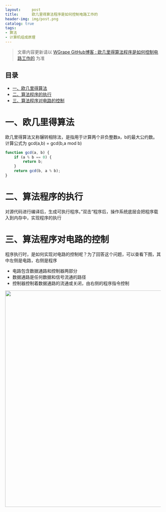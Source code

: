 ```yaml
---
layout:     post
title:      欧几里得算法程序是如何控制电路工作的
header-img: img/post.png
catalog: true
tags:
- 算法
- 计算机组成原理
---
```


> 文章内容更新请以 [WGrape GitHub博客 : 欧几里得算法程序是如何控制电路工作的](https://github.com/WGrape/Blog/issues/5) 为准

## 目录

- [一、欧几里得算法](#1)
- [二、算法程序的执行](#2)
- [三、算法程序对电路的控制](#3)

# <span id="1">一、欧几里得算法</span>
欧几里得算法又称辗转相除法，是指用于计算两个非负整数a，b的最大公约数。计算公式为 gcd(a,b) = gcd(b,a mod b)
```js
function gcd(a, b) {
    if (a % b == 0) {
        return b;
    }
    return gcd(b, a % b);
}
```

# 二、算法程序的执行
对源代码进行编译后，生成可执行程序。”双击“程序后，操作系统底层会把程序载入到内存中，实现程序的执行

# 三、算法程序对电路的控制
程序执行时，是如何实现对电路的控制呢？为了回答这个问题，可以查看下图，其中左侧是电路，右侧是程序

- 电路包含数据通路和控制器两部分
- 数据通路是任何数据和信号流通的路径
- 控制器控制着数据通路的流通或关闭，由右侧的程序指令控制

<img width="700" src="https://user-images.githubusercontent.com/35942268/66148653-f9d20a00-e643-11e9-869d-a3f927aece43.png">
